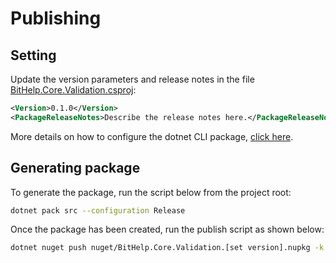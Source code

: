 # Publishing

## Setting

Update the version parameters and release notes in the file [BitHelp.Core.Validation.csproj]:

```xml
<Version>0.1.0</Version>
<PackageReleaseNotes>Describe the release notes here.</PackageReleaseNotes>
```

More details on how to configure the dotnet CLI package, [click here].

## Generating package

To generate the package, run the script below from the project root:

```sh
dotnet pack src --configuration Release
```

Once the package has been created, run the publish script as shown below:

```sh
dotnet nuget push nuget/BitHelp.Core.Validation.[set version].nupkg -k [set your password] -s https://api.nuget.org/v3/index.json
```

[BitHelp.Core.Validation.csproj]: <../src/BitHelp.Core.Validation.csproj>
[click here]: <https://docs.microsoft.com/pt-br/nuget/quickstart/create-and-publish-a-package-using-the-dotnet-cli>
